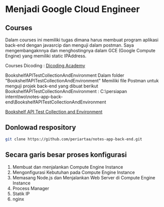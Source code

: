 # Menjadi Google Cloud Engineer

## Courses

Dalam courses ini memiliki tugas dimana harus membuat program aplikasi back-end dengan javasrcip dan menguji dalam postman. Saya mengembangaknnya dan menghostingnya dalam GCE (Google Compute Engine) yang memiliki static IPAddress.

Courses Dicoding :
[Dicoding Academy](https://www.dicoding.com/academies/342/corridor)

BookshelfAPITestCollectionAndEnvironment
Dalam folder "BookshelfAPITestCollectionAndEnvironment" Memiliki file Postman untuk menguji projek back-end yang dibuat
berikut BookshelfAPITestCollectionAndEnvironment : C:\persiapan intern\two\notes-app-back-end\BookshelfAPITestCollectionAndEnvironment

[Bookshelf API Test Collection and Environment](./BookshelfAPITestCollectionAndEnvironment)

## Donlowad respository

```bash
git clone https://github.com/periartaa/notes-app-back-end.git
```




## Secara garis besar proses konfigurasi
1. Membuat dan menjalankan Compute Engine Instance
2. Mengonfigurasi Kebutuhan pada Compute Engine Instance
3. Memasang Node.js dan Menjalankan Web Server di Compute Engine Instance
4. Process Manager
5. Statik IP
6. nginx
